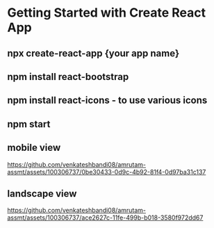# Getting Started with Create React App

## npx create-react-app {your app name}

## npm install react-bootstrap

## npm install react-icons - to use various icons

## npm start

## mobile view 

https://github.com/venkateshbandi08/amrutam-assmt/assets/100306737/0be30433-0d9c-4b92-81f4-0d97ba31c137

## landscape view

https://github.com/venkateshbandi08/amrutam-assmt/assets/100306737/ace2627c-11fe-499b-b018-3580f972dd67
